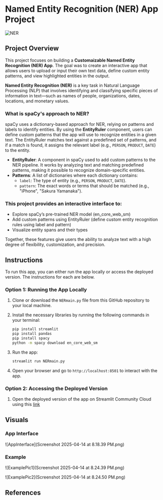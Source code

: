 # Named Entity Recognition (NER) App Project

![NER](https://rallyrd.com/wp-content/uploads/2023/02/Rally-3.jpg)

## Project Overview 
This project focuses on building a **Customaizable Named Entity Recognition (NER) App**. The goal was to create an interactive app that allows users to upload or input their own text data, define custom entity patterns, and view highlighted entities in the output. 

**Named Entity Recognition (NER)** is a key task in Natural Language Processing (NLP) that involves identifying and classifying specific pieces of information in text—such as names of people, organizations, dates, locations, and monetary values.

### What is spaCy's approach to NER?

spaCy uses a dictionary-based approach for NER, relying on patterns and labels to identify entities. By using the **EntityRuler** component, users can define custom patterns that the app will use to recognize entities in a given text. The EntityRuler matches text against a predefined set of patterns, and if a match is found, it assigns the relevant label (e.g., `PERSON`, `PRODUCT`, `DATE`) to the entity.

- **EntityRuler**: A component in spaCy used to add custom patterns to the NER pipeline. It works by analyzing text and matching predefined patterns, making it possible to recognize domain-specific entities.
- **Patterns**: A list of dictionaries where each dictionary contains:
  - `label`: The type of entity (e.g., `PERSON`, `PRODUCT`, `DATE`).
  - `pattern`: The exact words or terms that should be matched (e.g., "iPhone", "Sakura Yamanaka").


### This project provides an interactive interface to:
- Explore spaCy’s pre-trained NER model (en_core_web_sm)
- Add custom patterns using EntityRuler (define custom entity recognition rules using label and pattern)
- Visualize entity spans and their types

Together, these features give users the ability to analyze text with a high degree of flexibility, customization, and precision.

## Instructions 
To run this app, you can either run the app locally or access the deployed version. The instructions for each are below.  

### Option 1: Running the App Locally 

1. Clone or download the `NERmain.py` file from this GitHub repository to your local machine.

2. Install the necessary libraries by running the following commands in your terminal:

    ```bash
    pip install streamlit
    pip install pandas
    pip install spacy
    python -m spacy download en_core_web_sm
    ```

3. Run the app:
    ```bash
    streamlit run NERmain.py
    ```

4. Open your browser and go to `http://localhost:8501` to interact with the app.

### Option 2: Accessing the Deployed Version

1. Open the deployed version of the app on Streamlit Community Cloud using this [link](https://sakura-yamanaka-yamanaka-python-p-nerstreamlitappnermain-ibtlbw.streamlit.app/) 

## Visuals 

### App Interface
![AppInterface](Screenshot 2025-04-14 at 8.18.39 PM.png)

### Example 
![ExamplePic1](Screenshot 2025-04-14 at 8.24.39 PM.png)

![ExamplePic2](Screenshot 2025-04-14 at 8.24.50 PM.png)

## References